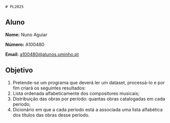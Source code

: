     # PL2025
## Aluno

**Nome:**  Nuno Aguiar

**Número:**  A100480

**Email:** a100480@alunos.uminho.pt

## Objetivo

1. Pretende-se um programa que deverá ler um dataset, processá-lo e por fim criará os seguintes resultados:
2. Lista ordenada alfabeticamente dos compositores musicais;
2. Distribuição das obras por período: quantas obras catalogadas em cada período;
4. Dicionário em que a cada período está a associada uma lista alfabética dos títulos das obras
   desse período.
